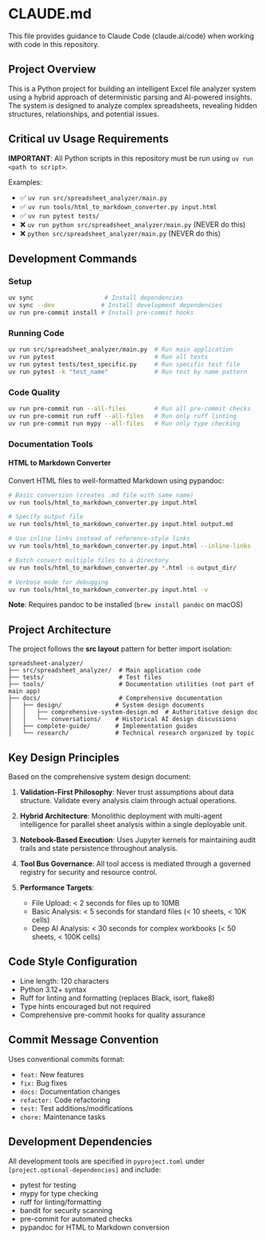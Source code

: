 # CLAUDE.md

This file provides guidance to Claude Code (claude.ai/code) when working with code in this repository.

## Project Overview

This is a Python project for building an intelligent Excel file analyzer system using a hybrid approach of deterministic parsing and AI-powered insights. The system is designed to analyze complex spreadsheets, revealing hidden structures, relationships, and potential issues.

## Critical uv Usage Requirements

**IMPORTANT**: All Python scripts in this repository must be run using `uv run <path to script>`.

Examples:

- ✅ `uv run src/spreadsheet_analyzer/main.py`
- ✅ `uv run tools/html_to_markdown_converter.py input.html`
- ✅ `uv run pytest tests/`
- ❌ `uv run python src/spreadsheet_analyzer/main.py` (NEVER do this)
- ❌ `python src/spreadsheet_analyzer/main.py` (NEVER do this)

## Development Commands

### Setup

```bash
uv sync                    # Install dependencies
uv sync --dev             # Install development dependencies
uv run pre-commit install # Install pre-commit hooks
```

### Running Code

```bash
uv run src/spreadsheet_analyzer/main.py  # Run main application
uv run pytest                            # Run all tests
uv run pytest tests/test_specific.py     # Run specific test file
uv run pytest -k "test_name"             # Run test by name pattern
```

### Code Quality

```bash
uv run pre-commit run --all-files        # Run all pre-commit checks
uv run pre-commit run ruff --all-files   # Run only ruff linting
uv run pre-commit run mypy --all-files   # Run only type checking
```

### Documentation Tools

#### HTML to Markdown Converter

Convert HTML files to well-formatted Markdown using pypandoc:

```bash
# Basic conversion (creates .md file with same name)
uv run tools/html_to_markdown_converter.py input.html

# Specify output file
uv run tools/html_to_markdown_converter.py input.html output.md

# Use inline links instead of reference-style links
uv run tools/html_to_markdown_converter.py input.html --inline-links

# Batch convert multiple files to a directory
uv run tools/html_to_markdown_converter.py *.html -o output_dir/

# Verbose mode for debugging
uv run tools/html_to_markdown_converter.py input.html -v
```

**Note**: Requires pandoc to be installed (`brew install pandoc` on macOS)

## Project Architecture

The project follows the **src layout** pattern for better import isolation:

```
spreadsheet-analyzer/
├── src/spreadsheet_analyzer/  # Main application code
├── tests/                     # Test files
├── tools/                     # Documentation utilities (not part of main app)
├── docs/                      # Comprehensive documentation
│   ├── design/               # System design documents
│   │   ├── comprehensive-system-design.md  # Authoritative design doc
│   │   └── conversations/    # Historical AI design discussions
│   ├── complete-guide/       # Implementation guides
│   └── research/             # Technical research organized by topic
```

## Key Design Principles

Based on the comprehensive system design document:

1. **Validation-First Philosophy**: Never trust assumptions about data structure. Validate every analysis claim through actual operations.

1. **Hybrid Architecture**: Monolithic deployment with multi-agent intelligence for parallel sheet analysis within a single deployable unit.

1. **Notebook-Based Execution**: Uses Jupyter kernels for maintaining audit trails and state persistence throughout analysis.

1. **Tool Bus Governance**: All tool access is mediated through a governed registry for security and resource control.

1. **Performance Targets**:

   - File Upload: < 2 seconds for files up to 10MB
   - Basic Analysis: < 5 seconds for standard files (< 10 sheets, < 10K cells)
   - Deep AI Analysis: < 30 seconds for complex workbooks (< 50 sheets, < 100K cells)

## Code Style Configuration

- Line length: 120 characters
- Python 3.12+ syntax
- Ruff for linting and formatting (replaces Black, isort, flake8)
- Type hints encouraged but not required
- Comprehensive pre-commit hooks for quality assurance

## Commit Message Convention

Uses conventional commits format:

- `feat:` New features
- `fix:` Bug fixes
- `docs:` Documentation changes
- `refactor:` Code refactoring
- `test:` Test additions/modifications
- `chore:` Maintenance tasks

## Development Dependencies

All development tools are specified in `pyproject.toml` under `[project.optional-dependencies]` and include:

- pytest for testing
- mypy for type checking
- ruff for linting/formatting
- bandit for security scanning
- pre-commit for automated checks
- pypandoc for HTML to Markdown conversion
